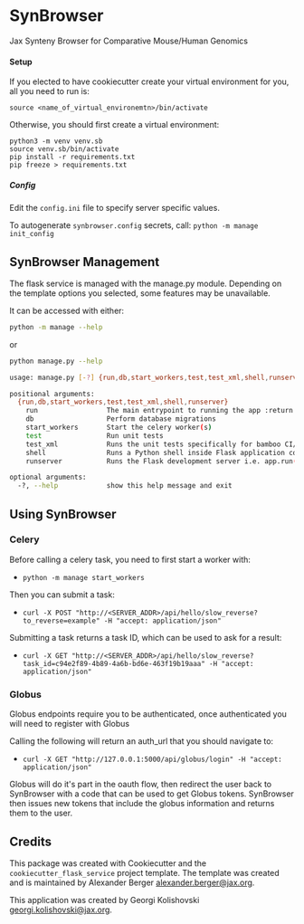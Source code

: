 # SynBrowser

Jax Synteny Browser for Comparative Mouse/Human Genomics


#### Setup
If you elected to have cookiecutter create your virtual environment for you, all you need to run is:
```
source <name_of_virtual_environemtn>/bin/activate
```
Otherwise, you should first create a virtual environment:
```
python3 -m venv venv.sb
source venv.sb/bin/activate
pip install -r requirements.txt
pip freeze > requirements.txt
```

##### Config
Edit the `config.ini` file to specify server specific values.

To autogenerate `synbrowser.config` secrets, call:
```python -m manage init_config```


## SynBrowser Management
The flask service is managed with the manage.py module. Depending on the template options you selected, some features 
may be unavailable.

It can be accessed with either:
```bash
python -m manage --help
```
or
```bash
python manage.py --help
```

```bash
usage: manage.py [-?] {run,db,start_workers,test,test_xml,shell,runserver} ...

positional arguments:
  {run,db,start_workers,test,test_xml,shell,runserver}
    run                 The main entrypoint to running the app :return: None
    db                  Perform database migrations
    start_workers       Start the celery worker(s)
    test                Run unit tests
    test_xml            Runs the unit tests specifically for bamboo CI/CD
    shell               Runs a Python shell inside Flask application context.
    runserver           Runs the Flask development server i.e. app.run()

optional arguments:
  -?, --help            show this help message and exit

```

## Using SynBrowser

### Celery
Before calling a celery task, you need to first start a worker with:

- ```python -m manage start_workers```

Then you can submit a task:
- ```curl -X POST "http://<SERVER_ADDR>/api/hello/slow_reverse?to_reverse=example" -H "accept: application/json"```

Submitting a task returns a task ID, which can be used to ask for a result:
- ```curl -X GET "http://<SERVER_ADDR>/api/hello/slow_reverse?task_id=c94e2f89-4b89-4a6b-bd6e-463f19b19aaa" -H "accept: application/json"```

### Globus

Globus endpoints require you to be authenticated, once authenticated you will need to register with Globus

Calling the following will return an auth_url that you should navigate to:
- ```curl -X GET "http://127.0.0.1:5000/api/globus/login" -H "accept: application/json"```

Globus will do it's part in the oauth flow, then redirect the user back to SynBrowser with a code 
that can be used to get Globus tokens. SynBrowser then issues new tokens that include the globus
information and returns them to the user.

Credits
-------
This package was created with Cookiecutter and the `cookiecutter_flask_service` project template. The template was 
created and is maintained by Alexander Berger <alexander.berger@jax.org>.

This application was created by Georgi Kolishovski <georgi.kolishovski@jax.org>.
